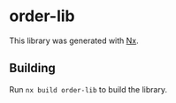 # order-lib

This library was generated with [Nx](https://nx.dev).

## Building

Run `nx build order-lib` to build the library.

